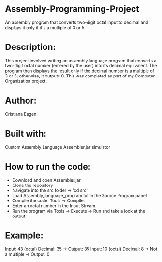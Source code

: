 # Assembly-Programming-Project
An assembly program that converts two-digit octal input to decimal and displays it only if it's a multiple of 3 or 5.

# Description:
This project involved writing an assembly language program that converts a two-digit octal number (entered by the user) into its decimal equivalent. The program then displays the result only if the decimal number is a multiple of 3 or 5; otherwise, it outputs 0. This was completed as part of my Computer Organization project. 

# Author:
Cristiana Eagen

# Built with:
Custom Assembly Language
Assembler.jar simulator

# How to run the code:
- Download and open Assembler.jar
- Clone the repository
- Navigate into the src folder → 'cd src'
- Load Assembly_language_program.txt in the Source Program panel.
- Compile the code: Tools → Compile.
- Enter an octal number in the Input Stream.
- Run the program via Tools → Execute → Run and take a look at the output.

# Example:
Input: 43 (octal)
Decimal: 35 → Output: 35
Input: 10 (octal)
Decimal: 8 → Not a multiple → Output: 0
